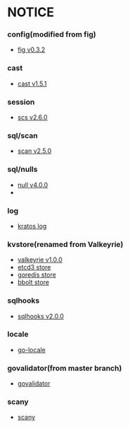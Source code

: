 # NOTICE

### config(modified from fig)
* [fig v0.3.2](https://github.com/kkyr/fig/releases/tag/v0.3.2)

### cast
* [cast v1.5.1](https://github.com/spf13/cast/releases/tag/v1.5.1)

### session
* [scs v2.6.0](https://github.com/alexedwards/scs/releases/tag/v2.6.0)

### sql/scan
* [scan v2.5.0](https://github.com/blockloop/scan/releases/tag/v2.5.0)

### sql/nulls
* [null v4.0.0](https://github.com/guregu/null/releases/tag/v4.0.0)
* 
### log
* [kratos log](https://github.com/go-kratos/kratos/tree/main/log)

### kvstore(renamed from Valkeyrie)
* [valkeyrie v1.0.0](https://github.com/kvtools/valkeyrie/releases/tag/v1.0.0)
* [etcd3 store](https://github.com/kvtools/etcdv3/releases/tag/v1.0.2)
* [goredis store](https://github.com/kvtools/redis/releases/tag/v1.1.0)
* [bbolt store](https://github.com/kvtools/boltdb/releases/tag/v1.0.2)

### sqlhooks
* [sqlhooks v2.0.0](https://github.com/qustavo/sqlhooks/releases/tag/v2.0.0)

### locale
* [go-locale](https://github.com/Xuanwo/go-locale/releases/tag/v1.1.0)

### govalidator(from master branch)
* [govalidator](https://github.com/asaskevich/govalidator.git)

### scany
* [scany]()